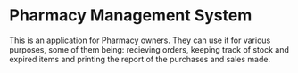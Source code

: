 # Pharmacy Management System
This is an application for Pharmacy owners. They can use it for various purposes, some of them being: recieving orders, keeping track of stock and expired items and printing the report of the purchases and sales made.
